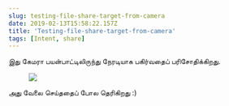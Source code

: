 ```yaml
---
slug: testing-file-share-target-from-camera
date: 2019-02-13T15:58:22.157Z
title: 'Testing-file-share-target-from-camera'
tags: [Intent, share]
---
```

இது கேமரா பயன்பாட்டிலிருந்து நேரடியாக பகிர்வதைப் பரிசோதிக்கிறது.

<figure>
  <img src="/images/2019-02-13-testing-file-share-target-from-camera.jpeg">
</figure>

அது வேலை செய்ததைப் போல தெரிகிறது :)
